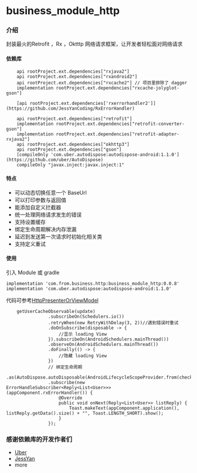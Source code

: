 # business_module_http

### 介绍
封装最火的Retrofit ，Rx ，Oktttp 网络请求框架，让开发者轻松面对网络请求

#### 依赖库
```
    api rootProject.ext.dependencies["rxjava2"]
    api rootProject.ext.dependencies["rxandroid2"]
    api rootProject.ext.dependencies["rxcache2"] // 项目里排除了 dagger
    implementation rootProject.ext.dependencies["rxcache-jolyglot-gson"]

    [api rootProject.ext.dependencies['rxerrorhandler2']](https://github.com/JessYanCoding/RxErrorHandler)

    api rootProject.ext.dependencies["retrofit"]
    implementation rootProject.ext.dependencies["retrofit-converter-gson"]
    implementation rootProject.ext.dependencies["retrofit-adapter-rxjava2"]
    api rootProject.ext.dependencies["okhttp3"]
    api rootProject.ext.dependencies["gson"]
    [compileOnly 'com.uber.autodispose:autodispose-android:1.1.0'](https://github.com/uber/AutoDispose)
    compileOnly "javax.inject:javax.inject:1"
```

#### 特点
- 可以动态切换任意一个 BaseUrl
- 可以打印参数与返回值
- 能添加自定义拦截器
- 统一处理网络请求发生的错误
- 支持设置缓存
- 绑定生命周期解决内存泄漏
- 延迟到发送第一次请求时初始化相关类
- 支持定义重试

#### 使用
引入 Module 或 gradle
```
implementation 'com.from.business.http:business_module_http:0.0.8'
implementation 'com.uber.autodispose:autodispose-android:1.1.0'
```
代码可参考[HttpPresenterOrViewModel](https://github.com/xwc520/BusinessComponent/blob/master/app/src/main/java/me/businesscomponent/activity/HttpPresenterOrViewModel.java)
```
    getUserCacheObservable(update)
                .subscribeOn(Schedulers.io())
                .retryWhen(new RetryWithDelay(3, 2))//遇到错误时重试
                .doOnSubscribe(disposable -> {
                    //显示 loading View
                }).subscribeOn(AndroidSchedulers.mainThread())
                .observeOn(AndroidSchedulers.mainThread())
                .doFinally(() -> {
                    //隐藏 loading View
                })
                // 绑定生命周期
                .as(AutoDispose.autoDisposable(AndroidLifecycleScopeProvider.from(checkNotNull(mLifecycle))))
                .subscribe(new ErrorHandleSubscriber<Reply<List<User>>>(appComponent.rxErrorHandler()) {
                    @Override
                    public void onNext(Reply<List<User>> listReply) {
                        Toast.makeText(appComponent.application(), listReply.getData().size() + "", Toast.LENGTH_SHORT).show();
                    }
                });

```

### 感谢依赖库的开发作者们
- [Uber](https://github.com/uber)
- [JessYan](https://github.com/JessYanCoding)
- more




